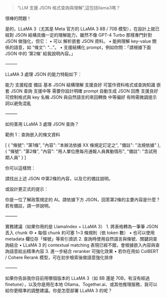 

> “LLM 支援 JSON 格式查詢與理解”,這包括llama3嗎？

很棒的問題！

是的，LLaMA 3（尤其是 Meta 官方的 LLaMA 3 8B / 70B 模型），在設計上就已經對 JSON 結構具備一定的理解能力，雖然不像 GPT-4 Turbo 那樣專門針對 JSON 做強化，但它：
	•	可以 解析嵌套 JSON 資料。
	•	能夠理解 key-value 關係的語意，如 "條文": "..."。
	•	支援結構化 prompt，例如你問：「請根據下面 JSON 中的 ‘第2條’ 給我說明內容。」

⸻

LLaMA 3 處理 JSON 的能力特點如下：

能力	支援程度	備註
基本 JSON 結構理解	支援良好	可當作資料格式或查詢知識
嵌套 JSON 查詢	支援中等	需要你設計明確 prompt
自動生成 JSON 回應	支援良好	可控制格式與 key 名稱
JSON 與自然語言的來回轉換	中等偏好	有時需微調提示詞以避免混亂



⸻

如何善用 LLaMA 3 處理 JSON 查詢？

範例 1：查詢嵌入的條文資料

[
  {
    "條號": "第1條",
    "內容": "本辦法依據 XX 條規定訂定之",
    "備註": "法規依據"
  },
  {
    "條號": "第2條",
    "內容": "用人單位應每月通報人員異動情形",
    "備註": "含試用期人員"
  }
]

你可以這樣問：

請找出上述 JSON 中第2條的內容，以及它的備註說明。

或設計更正式的提示：

你是一位了解政策規定的 AI。請依據下方 JSON，回答第2條的主要內容是什麼？若有備註，請一併說明。



⸻

實務建議（如果你用的是 LlamaIndex + LLaMA 3）
	1.	將表格轉為一筆筆 JSON 丟入 chunk 中
	•	每個 chunk 約可塞 1~3 條規則（依 token 數）
	•	也可以使用 metadata 欄位存「條號」等索引資訊
	2.	查詢時使用自然語言與條號、關鍵詞查詢結合
	•	LLaMA 3 的 contextual matching 表現已經不錯，會根據嵌入內容與查詢語意給出精準內容
	3.	進一步結合 reranker 可強化效果
	•	若你在用如 ColBERT / Cohere Rerank 模型，可在初步檢索後做語意強化排序

⸻

如果你告訴我你目前用哪個版本的 LLaMA 3（如 8B 還是 70B，有沒有經過 finetune），以及你是用在本地 Ollama、Together.ai、或其他推理服務，我可以給你更精準的調整建議。你是怎麼部署 LLaMA 3 的呢？